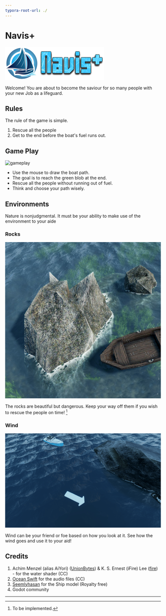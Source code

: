 ```yaml
---
typora-root-url: ./
---
```


# Navis+

![inline_logo](/Videos/inline_logo.png)

Welcome! You are about to become the saviour for so many people with your new Job as a lifeguard. 

## Rules

The rule of the game is simple.

1. Rescue all the people
2. Get to the end before the boat's fuel runs out.

## Game Play

![gameplay](/Videos/gameplay.gif)

- Use the mouse to draw the boat path.
- The goal is to reach the green blob at the end.
- Rescue all the people without running out of fuel.
- Think and choose your path wisely.

## Environments

Nature is nonjudgmental. It must be your ability to make use of the environment to your aide

### Rocks

![Rocks](/Videos/Rocks.jpg)

The rocks are beautiful but dangerous. Keep your way off them if you wish to rescue the people on time! [^1]

### Wind

![Wind_arrow](/Videos/Wind_arrow.gif)

Wind can be your friend or foe based on how you look at it. See how the wind goes and use it to your aid!

## Credits

1. Achim Menzel (alias AiYori) ([UnionBytes](https://github.com/UnionBytes)) & K. S. Ernest (iFire) Lee ([fire](https://github.com/fire)) - for the water shader (CC)
2. [Ocean Swift](https://oceanswift.net/pathtoglory/) for the audio files (CC)
3. [Seemlyhasan](https://www.cgtrader.com/seemlyhasan) for the Ship model (Royalty free)
4. Godot community



---

[^1]: To be implemented.